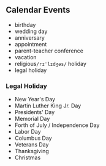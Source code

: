 ## Calendar Events

- birthday
- wedding day
- anniversary
- appointment
- parent-teacher conference
- vacation
- religious`/rɪˈlɪdʒəs/` holiday
- legal holiday

### Legal Holiday

- New Year's Day
- Martin Luther King Jr. Day
- Presidents' Day
- Memorial Day
- Forth of July / Independence Day
- Labor Day
- Columbus Day
- Veterans Day
- Thanksgiving
- Christmas